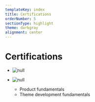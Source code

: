 ```yaml
---
templateKey: index
title: Certifications
orderNumber: 5
sectionType: highlight
theme: darkgray
alignment: center
---
```

# Certifications
<div>

* ![null](/img/special_proghtml5_wht.png)


* ![null](/img/shopify.svg)
  * Product fundamentals
  * Theme development fundamentals
</div>